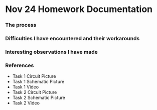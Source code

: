 # Nov 24 Homework Documentation

### The process

### Difficulties I have encountered and their workarounds

### Interesting observations I have made

### References
  - Task 1 Circuit Picture
  - Task 1 Schematic Picture
  - Task 1 Video
  - Task 2 Circuit Picture
  - Task 2 Schematic Picture
  - Task 2 Video
